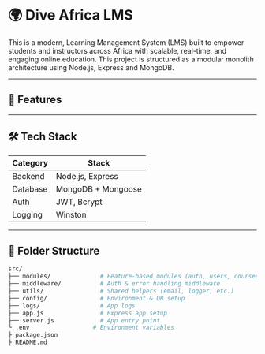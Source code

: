 # 🌍 Dive Africa LMS

This is a modern, Learning Management System (LMS) built to empower students and instructors across Africa with scalable, real-time, and engaging online education. This project is structured as a modular monolith architecture using Node.js, Express and MongoDB.

---

## 🚀 Features

---

## 🛠 Tech Stack

| Category | Stack              |
| -------- | ------------------ |
| Backend  | Node.js, Express   |
| Database | MongoDB + Mongoose |
| Auth     | JWT, Bcrypt        |
| Logging  | Winston            |

---

## 📁 Folder Structure

```bash
src/
├── modules/              # Feature-based modules (auth, users, courses, etc.)
├── middleware/           # Auth & error handling middleware
├── utils/                # Shared helpers (email, logger, etc.)
├── config/               # Environment & DB setup
├── logs/                 # App logs
├── app.js                # Express app setup
├── server.js             # App entry point
└ .env                  # Environment variables
├ package.json
├ README.md
```
